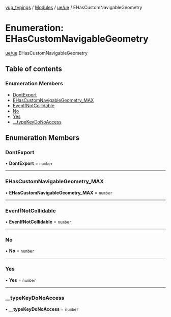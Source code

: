 [yug_typings](../README.md) / [Modules](../modules.md) / [ue/ue](../modules/ue_ue.md) / EHasCustomNavigableGeometry

# Enumeration: EHasCustomNavigableGeometry

[ue/ue](../modules/ue_ue.md).EHasCustomNavigableGeometry

## Table of contents

### Enumeration Members

- [DontExport](ue_ue.EHasCustomNavigableGeometry.md#dontexport)
- [EHasCustomNavigableGeometry\_MAX](ue_ue.EHasCustomNavigableGeometry.md#ehascustomnavigablegeometry_max)
- [EvenIfNotCollidable](ue_ue.EHasCustomNavigableGeometry.md#evenifnotcollidable)
- [No](ue_ue.EHasCustomNavigableGeometry.md#no)
- [Yes](ue_ue.EHasCustomNavigableGeometry.md#yes)
- [\_\_typeKeyDoNoAccess](ue_ue.EHasCustomNavigableGeometry.md#__typekeydonoaccess)

## Enumeration Members

### DontExport

• **DontExport** = `number`

___

### EHasCustomNavigableGeometry\_MAX

• **EHasCustomNavigableGeometry\_MAX** = `number`

___

### EvenIfNotCollidable

• **EvenIfNotCollidable** = `number`

___

### No

• **No** = `number`

___

### Yes

• **Yes** = `number`

___

### \_\_typeKeyDoNoAccess

• **\_\_typeKeyDoNoAccess** = `number`
